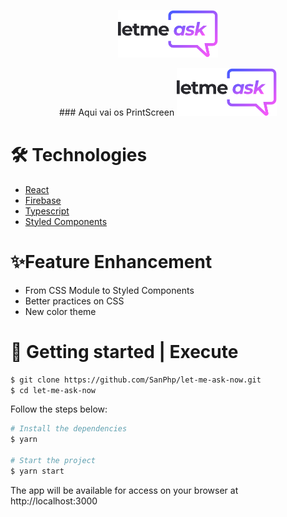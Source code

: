 <p align="center">
   <img alt="Letmeask" src="src/assets/images/logo.svg" width="160px">
</p>

<p align="center">
   ### Aqui vai os PrintScreen
   <img alt="Letmeask" src="src/assets/images/logo.svg" width="160px">
</p>

# 🛠 Technologies

- [React](https://reactjs.org/)
- [Firebase](https://firebase.google.com/)
- [Typescript](https://reactjs.org/)
- [Styled Components](https://styled-components.com/)

# ✨Feature Enhancement
- From CSS Module to Styled Components
- Better practices on CSS
- New color theme

# 📐 Getting started | Execute 

```bash
$ git clone https://github.com/SanPhp/let-me-ask-now.git
$ cd let-me-ask-now
```

Follow the steps below:
```bash
# Install the dependencies
$ yarn

# Start the project
$ yarn start
```
The app will be available for access on your browser at http://localhost:3000

